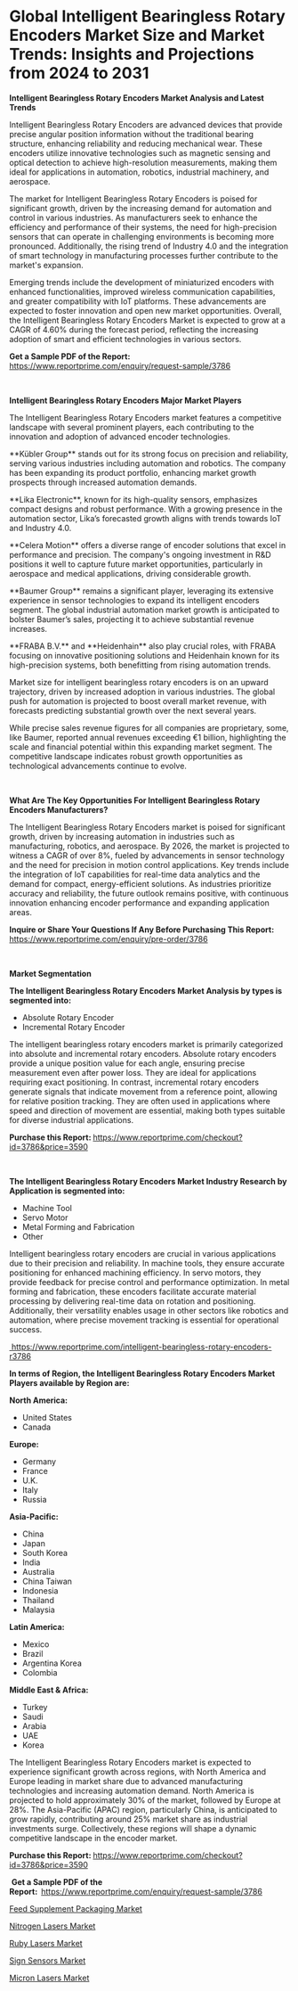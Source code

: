 <p><h1>Global Intelligent Bearingless Rotary Encoders Market Size and Market Trends: Insights and Projections from 2024 to 2031</h1></p><p><strong>Intelligent Bearingless Rotary Encoders Market Analysis and Latest Trends</strong></p>
<p><p>Intelligent Bearingless Rotary Encoders are advanced devices that provide precise angular position information without the traditional bearing structure, enhancing reliability and reducing mechanical wear. These encoders utilize innovative technologies such as magnetic sensing and optical detection to achieve high-resolution measurements, making them ideal for applications in automation, robotics, industrial machinery, and aerospace.</p><p>The market for Intelligent Bearingless Rotary Encoders is poised for significant growth, driven by the increasing demand for automation and control in various industries. As manufacturers seek to enhance the efficiency and performance of their systems, the need for high-precision sensors that can operate in challenging environments is becoming more pronounced. Additionally, the rising trend of Industry 4.0 and the integration of smart technology in manufacturing processes further contribute to the market's expansion.</p><p>Emerging trends include the development of miniaturized encoders with enhanced functionalities, improved wireless communication capabilities, and greater compatibility with IoT platforms. These advancements are expected to foster innovation and open new market opportunities. Overall, the Intelligent Bearingless Rotary Encoders Market is expected to grow at a CAGR of 4.60% during the forecast period, reflecting the increasing adoption of smart and efficient technologies in various sectors.</p></p>
<p><strong>Get a Sample PDF of the Report:&nbsp;</strong> <a href="https://www.reportprime.com/enquiry/request-sample/3786">https://www.reportprime.com/enquiry/request-sample/3786</a></p>
<p>&nbsp;</p>
<p><strong>Intelligent Bearingless Rotary Encoders Major Market Players</strong></p>
<p><p>The Intelligent Bearingless Rotary Encoders market features a competitive landscape with several prominent players, each contributing to the innovation and adoption of advanced encoder technologies. </p><p>**Kübler Group** stands out for its strong focus on precision and reliability, serving various industries including automation and robotics. The company has been expanding its product portfolio, enhancing market growth prospects through increased automation demands.</p><p>**Lika Electronic**, known for its high-quality sensors, emphasizes compact designs and robust performance. With a growing presence in the automation sector, Lika’s forecasted growth aligns with trends towards IoT and Industry 4.0.</p><p>**Celera Motion** offers a diverse range of encoder solutions that excel in performance and precision. The company's ongoing investment in R&D positions it well to capture future market opportunities, particularly in aerospace and medical applications, driving considerable growth.</p><p>**Baumer Group** remains a significant player, leveraging its extensive experience in sensor technologies to expand its intelligent encoders segment. The global industrial automation market growth is anticipated to bolster Baumer’s sales, projecting it to achieve substantial revenue increases.</p><p>**FRABA B.V.** and **Heidenhain** also play crucial roles, with FRABA focusing on innovative positioning solutions and Heidenhain known for its high-precision systems, both benefitting from rising automation trends.</p><p>Market size for intelligent bearingless rotary encoders is on an upward trajectory, driven by increased adoption in various industries. The global push for automation is projected to boost overall market revenue, with forecasts predicting substantial growth over the next several years.</p><p>While precise sales revenue figures for all companies are proprietary, some, like Baumer, reported annual revenues exceeding €1 billion, highlighting the scale and financial potential within this expanding market segment. The competitive landscape indicates robust growth opportunities as technological advancements continue to evolve.</p></p>
<p>&nbsp;</p>
<p><strong>What Are The Key Opportunities For Intelligent Bearingless Rotary Encoders Manufacturers?</strong></p>
<p><p>The Intelligent Bearingless Rotary Encoders market is poised for significant growth, driven by increasing automation in industries such as manufacturing, robotics, and aerospace. By 2026, the market is projected to witness a CAGR of over 8%, fueled by advancements in sensor technology and the need for precision in motion control applications. Key trends include the integration of IoT capabilities for real-time data analytics and the demand for compact, energy-efficient solutions. As industries prioritize accuracy and reliability, the future outlook remains positive, with continuous innovation enhancing encoder performance and expanding application areas.</p></p>
<p><strong>Inquire or Share Your Questions If Any Before Purchasing This Report:</strong> <a href="https://www.reportprime.com/enquiry/pre-order/3786">https://www.reportprime.com/enquiry/pre-order/3786</a></p>
<p>&nbsp;</p>
<p><strong>Market Segmentation</strong></p>
<p><strong>The Intelligent Bearingless Rotary Encoders Market Analysis by types is segmented into:</strong></p>
<p><ul><li>Absolute Rotary Encoder</li><li>Incremental Rotary Encoder</li></ul></p>
<p><p>The intelligent bearingless rotary encoders market is primarily categorized into absolute and incremental rotary encoders. Absolute rotary encoders provide a unique position value for each angle, ensuring precise measurement even after power loss. They are ideal for applications requiring exact positioning. In contrast, incremental rotary encoders generate signals that indicate movement from a reference point, allowing for relative position tracking. They are often used in applications where speed and direction of movement are essential, making both types suitable for diverse industrial applications.</p></p>
<p><strong>Purchase this Report:&nbsp;</strong><a href="https://www.reportprime.com/checkout?id=3786&price=3590">https://www.reportprime.com/checkout?id=3786&price=3590</a></p>
<p>&nbsp;</p>
<p><strong>The Intelligent Bearingless Rotary Encoders Market Industry Research by Application is segmented into:</strong></p>
<p><ul><li>Machine Tool</li><li>Servo Motor</li><li>Metal Forming and Fabrication</li><li>Other</li></ul></p>
<p><p>Intelligent bearingless rotary encoders are crucial in various applications due to their precision and reliability. In machine tools, they ensure accurate positioning for enhanced machining efficiency. In servo motors, they provide feedback for precise control and performance optimization. In metal forming and fabrication, these encoders facilitate accurate material processing by delivering real-time data on rotation and positioning. Additionally, their versatility enables usage in other sectors like robotics and automation, where precise movement tracking is essential for operational success.</p></p>
<p><a href="https://www.reportprime.com/intelligent-bearingless-rotary-encoders-r3786">&nbsp;https://www.reportprime.com/intelligent-bearingless-rotary-encoders-r3786</a></p>
<p><strong>In terms of Region, the Intelligent Bearingless Rotary Encoders Market Players available by Region are:</strong></p>
<p>
    <p> <strong> North America: </strong>
        <ul>
            <li>United States</li>
            <li>Canada</li>
        </ul>
        </p> 
    <p> <strong> Europe: </strong>
        <ul>
            <li>Germany</li>
            <li>France</li>
            <li>U.K.</li>
            <li>Italy</li>
            <li>Russia</li>
        </ul>
        </p> 
    <p> <strong> Asia-Pacific: </strong>
        <ul>
            <li>China</li>
            <li>Japan</li>
            <li>South Korea</li>
            <li>India</li>
            <li>Australia</li>
            <li>China Taiwan</li>
            <li>Indonesia</li>
            <li>Thailand</li>
            <li>Malaysia</li>
        </ul>
        </p> 
    <p> <strong> Latin America: </strong>
        <ul>
            <li>Mexico</li>
            <li>Brazil</li>
            <li>Argentina Korea</li>
            <li>Colombia</li>
        </ul>
        </p> 
    <p> <strong> Middle East & Africa: </strong>
        <ul>
            <li>Turkey</li>
            <li>Saudi</li>
            <li>Arabia</li>
            <li>UAE</li>
            <li>Korea</li>
        </ul>
    </p>
    </p>
<p><p>The Intelligent Bearingless Rotary Encoders market is expected to experience significant growth across regions, with North America and Europe leading in market share due to advanced manufacturing technologies and increasing automation demand. North America is projected to hold approximately 30% of the market, followed by Europe at 28%. The Asia-Pacific (APAC) region, particularly China, is anticipated to grow rapidly, contributing around 25% market share as industrial investments surge. Collectively, these regions will shape a dynamic competitive landscape in the encoder market.</p></p>
<p><strong>Purchase this Report: </strong><a href="https://www.reportprime.com/checkout?id=3786&price=3590">https://www.reportprime.com/checkout?id=3786&price=3590</a></p>
<p>&nbsp;<strong>Get a Sample PDF of the Report:&nbsp;&nbsp;</strong><a href="https://www.reportprime.com/enquiry/request-sample/3786">https://www.reportprime.com/enquiry/request-sample/3786</a></p>
<p><strong></strong></p>
<p><p><a href="https://issuu.com/reportprime-2/docs/feed-supplement-packaging-market-si_4beb41d8794dd6">Feed Supplement Packaging Market</a></p><p><a href="https://www.linkedin.com/pulse/global-perspectives-nitrogen-lasers-market-trends-challenges-wzbhc?trackingId=Es1xleDpRzu4%2B1NbT0MORw%3D%3D">Nitrogen Lasers Market</a></p><p><a href="https://www.linkedin.com/pulse/ruby-lasers-market-evolution-global-trends-regional-dynamics-hrj0c?trackingId=ppbn3g44THmcCLchfOJQrQ%3D%3D">Ruby Lasers Market</a></p><p><a href="https://issuu.com/reportprime-2/docs/sign-sensors-market-size-2030.pptx_c103db10e49214">Sign Sensors Market</a></p><p><a href="https://www.linkedin.com/pulse/micron-lasers-market-size-growth-industry-analysis-segmentation-hfudc?trackingId=9LtcitMXT%2BaKcfm1YPu3Hg%3D%3D">Micron Lasers Market</a></p></p>